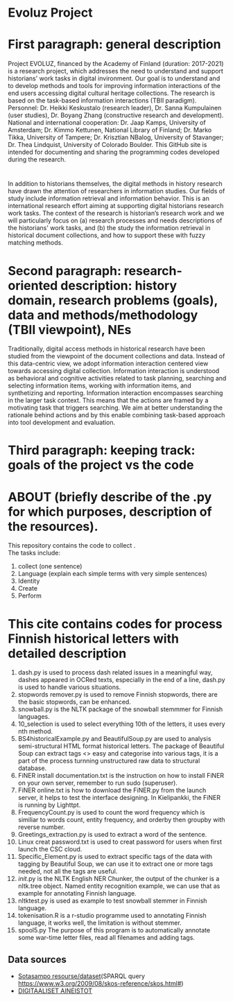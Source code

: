 # Evoluz Project
# First paragraph: general description
Project EVOLUZ, financed by the Academy of Finland (duration: 2017-2021) is a research project, which addresses the need to understand and support historians' work tasks in digital invironment.  Our goal is to understand and to develop methods and tools for improving information interactions of the end users accessing digital cultural heritage collections.  The research is based on the task-based information interactions (TBII paradigm). Personnel: Dr. Heikki Keskustalo (research leader), Dr. Sanna Kumpulainen (user studies), Dr. Boyang Zhang (constructive research and development). National and international cooperation: Dr. Jaap Kamps, University of Amsterdam; Dr. Kimmo Kettunen, National Library of Finland; Dr. Marko Tikka, University of Tampere; Dr. Krisztian NBalog, University of Stavanger; Dr. Thea Lindquist, University of Colorado Boulder.  This GitHub site is intended for documenting and sharing the programming codes developed during the research.
# 
In addition to historians themselves, the digital methods in history research have drawn the attention
of researchers in information studies. Our fields of study include information retrieval and
information behavior. This is an international research effort aiming at supporting digital historians
research work tasks. The context of the research is historian’s research work and we will particularly
focus on (a) research processes and needs descriptions of the historians' work tasks, and (b) the study
the information retrieval in historical document collections, and how to support these with fuzzy
matching methods.
# Second paragraph: research-oriented description: history domain, research problems (goals), data and methods/methodology (TBII viewpoint), NEs
Traditionally, digital access methods in historical research have been studied from the viewpoint of
the document collections and data. Instead of this data-centric view, we adopt information interaction
centered view towards accessing digital collection. Information interaction is understood as
behavioral and cognitive activities related to task planning, searching and selecting information items,
working with information items, and synthetizing and reporting.
Information interaction encompasses searching in the larger task context. This means that the actions
are framed by a motivating task that triggers searching. We aim at better understanding the rationale
behind actions and by this enable combining task-based approach into tool development and
evaluation.
# Third paragraph: keeping track: goals of the project vs the code

# ABOUT (briefly describe of the .py for which purposes, description of the resources).
This repository contains the code to collect .  
The tasks include:
1. collect (one sentence)
2. Language (explain each simple terms with very simple sentences)
3. Identity 
4. Create
5. Perform 

# This cite contains codes for process Finnish historical letters with detailed description

1. dash.py is used to process dash related issues in a meaningful way, dashes appeared in OCRed texts, especially in the end of a line, dash.py is used to handle various situations.
2. stopwords remover.py is used to remove Finnish stopwords, there are the basic stopwords, can be enhanced.
3. snowball.py is the NLTK package of the snowball stemmmer for Finnish languages.
4. 10_selection is used to select everything 10th of the letters, it uses every nth method.
5. BS4historicalExample.py and BeautifulSoup.py are used to analysis semi-structural HTML format historical letters. The package of Beautiful Soup can extract tags <> easy and categorise into various tags, it is a part of the process turnning unstructured raw data to structural database.
6. FiNER install documentation.txt is the instruction on how to install FiNER on your own server, remember to run sudo (superuser).
7. FiNER online.txt is how to download the FiNER.py from the launch server, it helps to test the interface designing. In Kielipankki, the FiNER is running by Lighttpt. 
8. FrequencyCount.py is used to count the word frequency which is similiar to words count, entity frequency, and orderby then groupby with reverse number.
9. Greetings_extraction.py is used to extract a word of the sentence.
10. Linux creat password.txt is used to creat password for users when first launch the CSC cloud.
11. Specific_Element.py is used to extract specific tags of the data with tagging by Beautiful Soup, we can use it to extract one or more tags needed, not all the tags are useful.
12. _init_.py is the NLTK English NER Chunker, the output of the chunker is a nltk.tree object. Named entity recognition example, we can use that as example for annotating Finnish language.
13. nltktest.py is used as example to test snowball stemmer in Finnish language.
14. tokenisation.R is a r-studio programme used to annotating Finnish language, it works well, the limitation is without stemmer.
15. spool5.py The purpose of this program is to automatically annotate some war-time letter files, read all filenames and adding tags.

## Data sources

* [Sotasampo resourse/dataset](http://www.ldf.fi/dataset/warsa)(SPARQL query https://www.w3.org/2009/08/skos-reference/skos.html#)
* [DIGITAALISET AINEISTOT](https://digi.kansalliskirjasto.fi/aikakausi/search)

